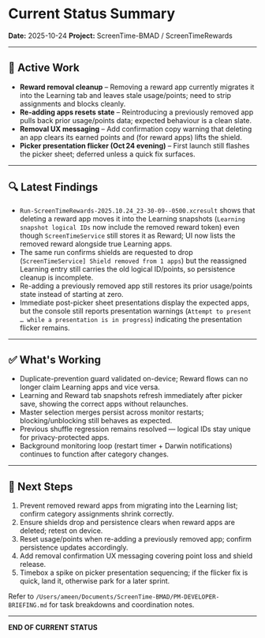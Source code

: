# Current Status Summary
**Date:** 2025-10-24
**Project:** ScreenTime-BMAD / ScreenTimeRewards

---

## 🎯 Active Work

- **Reward removal cleanup** – Removing a reward app currently migrates it into the Learning tab and leaves stale usage/points; need to strip assignments and blocks cleanly.
- **Re-adding apps resets state** – Reintroducing a previously removed app pulls back prior usage/points data; expected behaviour is a clean slate.
- **Removal UX messaging** – Add confirmation copy warning that deleting an app clears its earned points and (for reward apps) lifts the shield.
- **Picker presentation flicker (Oct 24 evening)** – First launch still flashes the picker sheet; deferred unless a quick fix surfaces.

---

## 🔍 Latest Findings

- `Run-ScreenTimeRewards-2025.10.24_23-30-09--0500.xcresult` shows that deleting a reward app moves it into the Learning snapshots (`Learning snapshot logical IDs` now include the removed reward token) even though `ScreenTimeService` still stores it as Reward; UI now lists the removed reward alongside true Learning apps.
- The same run confirms shields are requested to drop (`ScreenTimeService] Shield removed from 1 apps`) but the reassigned Learning entry still carries the old logical ID/points, so persistence cleanup is incomplete.
- Re-adding a previously removed app still restores its prior usage/points state instead of starting at zero.
- Immediate post-picker sheet presentations display the expected apps, but the console still reports presentation warnings (`Attempt to present … while a presentation is in progress`) indicating the presentation flicker remains.

---

## ✅ What's Working

- Duplicate-prevention guard validated on-device; Reward flows can no longer claim Learning apps and vice versa.
- Learning and Reward tab snapshots refresh immediately after picker save, showing the correct apps without relaunches.
- Master selection merges persist across monitor restarts; blocking/unblocking still behaves as expected.
- Previous shuffle regression remains resolved — logical IDs stay unique for privacy-protected apps.
- Background monitoring loop (restart timer + Darwin notifications) continues to function after category changes.

---

## 🔧 Next Steps

1. Prevent removed reward apps from migrating into the Learning list; confirm category assignments shrink correctly.
2. Ensure shields drop and persistence clears when reward apps are deleted; retest on device.
3. Reset usage/points when re-adding a previously removed app; confirm persistence updates accordingly.
4. Add removal confirmation UX messaging covering point loss and shield release.
5. Timebox a spike on picker presentation sequencing; if the flicker fix is quick, land it, otherwise park for a later sprint.

Refer to `/Users/ameen/Documents/ScreenTime-BMAD/PM-DEVELOPER-BRIEFING.md` for task breakdowns and coordination notes.

---

**END OF CURRENT STATUS**
